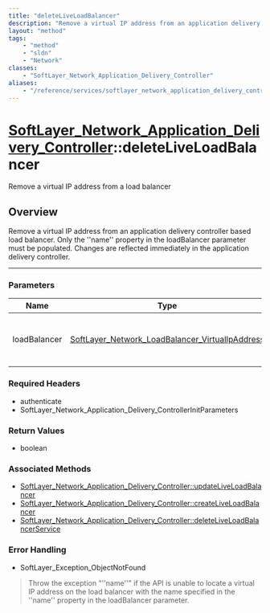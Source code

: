 ```yaml
---
title: "deleteLiveLoadBalancer"
description: "Remove a virtual IP address from an application delivery controller based load balancer. Only the ''name'' property in t... "
layout: "method"
tags:
    - "method"
    - "sldn"
    - "Network"
classes:
    - "SoftLayer_Network_Application_Delivery_Controller"
aliases:
    - "/reference/services/softlayer_network_application_delivery_controller/deleteLiveLoadBalancer"
---
```

# [SoftLayer_Network_Application_Delivery_Controller](/reference/services/SoftLayer_Network_Application_Delivery_Controller)::deleteLiveLoadBalancer


Remove a virtual IP address from a load balancer


## Overview 
Remove a virtual IP address from an application delivery controller based load balancer. Only the ''name'' property in the loadBalancer parameter must be populated. Changes are reflected immediately in the application delivery controller. 

-----

### Parameters 
|Name | Type | Description |
| --- | --- | --- |
|loadBalancer| <a href='/reference/datatypes/SoftLayer_Network_LoadBalancer_VirtualIpAddress'>SoftLayer_Network_LoadBalancer_VirtualIpAddress </a>| The virtual IP address interface you wish to remove|


### Required Headers
* authenticate
* SoftLayer_Network_Application_Delivery_ControllerInitParameters


### Return Values
* boolean


### Associated Methods

*  [SoftLayer_Network_Application_Delivery_Controller::updateLiveLoadBalancer](/reference/services/SoftLayer_Network_Application_Delivery_Controller/updateLiveLoadBalancer )
*  [SoftLayer_Network_Application_Delivery_Controller::createLiveLoadBalancer](/reference/services/SoftLayer_Network_Application_Delivery_Controller/createLiveLoadBalancer )
*  [SoftLayer_Network_Application_Delivery_Controller::deleteLiveLoadBalancerService](/reference/services/SoftLayer_Network_Application_Delivery_Controller/deleteLiveLoadBalancerService )



### Error Handling

* SoftLayer_Exception_ObjectNotFound 

> Throw the exception "''name''" if the API is unable to locate a virtual IP address on the load balancer with the name specified in the ''name'' property in the loadBalancer parameter. 




